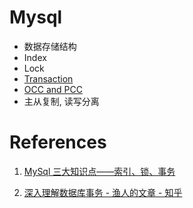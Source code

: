 # Mysql

- 数据存储结构
- Index
- Lock
- [Transaction](Transaction.md)
- [OCC and PCC](OCCandPCC.md)
- 主从复制, 读写分离



# References

1. [MySql 三大知识点——索引、锁、事务](https://zhuanlan.zhihu.com/p/59764376)

2. [深入理解数据库事务 - 渔人的文章 - 知乎](https://zhuanlan.zhihu.com/p/43493165)

